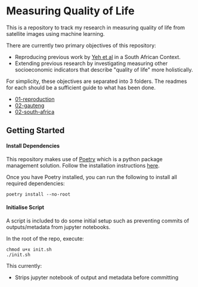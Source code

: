 # Measuring Quality of Life
This is a repository to track my research in measuring quality of life from satellite images using machine learning.

There are currently two primary objectives of this repository:
- Reproducing previous work by [Yeh et al](https://github.com/chrisyeh96/africa_poverty_clean) in a South African Context.
- Extending previous research by investigating measuring other socioeconomic indicators that describe "quality of life" more holistically.

For simplicity, these objectives are separated into 3 folders. The readmes for each should be a sufficient guide to what has been done.
- [01-reproduction](/01-reproduction/README.md)
- [02-gauteng](/02-gauteng/README.md)
- [02-south-africa](/03-south-africa/README.md)

## Getting Started
#### Install Dependencies
This repository makes use of [Poetry](https://python-poetry.org/) which is a python package management solution. Follow the installation instructions [here](https://python-poetry.org/docs/#installation).

Once you have Poetry installed, you can run the following to install all required dependencies:
```shell
poetry install --no-root
```

#### Initialise Script
A script is included to do some initial setup such as preventing commits of outputs/metadata from jupyter notebooks.

In the root of the repo, execute:
```shell
chmod u+x init.sh
./init.sh
```
This currently:
- Strips jupyter notebook of output and metadata before committing

